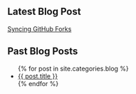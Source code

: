 ## Latest Blog Post

[Syncing GitHub Forks](https://mrgeislinger.medium.com/syncing-github-forks-42306190bf91)

## Past Blog Posts

<ul>
  {% for post in site.categories.blog %}
  <li>
    <a href="{{ post.url }}">
      {{ post.title }}
      <!-- {{post}} -->
    </a>
  </li>
  {% endfor %}
</ul>
<!-- -->

